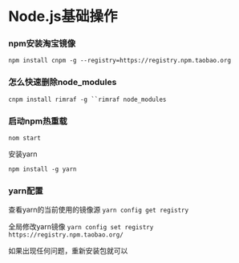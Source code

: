 # Node.js基础操作

### npm安装淘宝镜像

`npm install cnpm -g --registry=https://registry.npm.taobao.org`

### 怎么快速删除node_modules
`cnpm install rimraf -g ``rimraf node_modules`

### 启动npm热重载

`nom start`

安装yarn

`npm install -g yarn`

### yarn配置

查看yarn的当前使用的镜像源
`yarn config get registry`

全局修改yarn镜像
`yarn config set registry https://registry.npm.taobao.org/`

如果出现任何问题，重新安装包就可以
